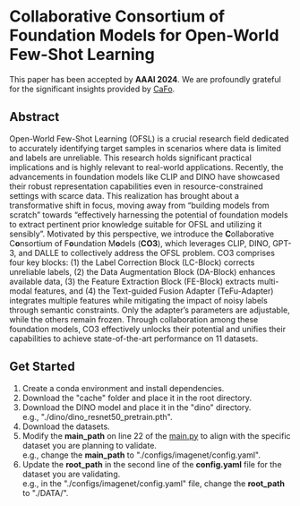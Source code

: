 # Collaborative Consortium of Foundation Models for Open-World Few-Shot Learning
This paper has been accepted by **AAAI 2024**. We are profoundly grateful for the significant insights provided by [CaFo](https://arxiv.org/pdf/2303.02151.pdf).

## Abstract
Open-World Few-Shot Learning (OFSL) is a crucial research field dedicated to accurately identifying target samples in scenarios where data is limited and labels are unreliable. 
This research holds significant practical implications and is highly relevant to real-world applications. 
Recently, the advancements in foundation models like CLIP and DINO have showcased their robust representation capabilities even in resource-constrained settings with scarce data. 
This realization has brought about a transformative shift in focus, moving away from “building models from scratch” towards “effectively harnessing the potential of foundation models to extract pertinent prior knowledge suitable for OFSL and utilizing it sensibly”. 
Motivated by this perspective, we introduce the **C**ollaborative C**o**nsortium of F**o**undation M**o**dels (**CO3**), which leverages CLIP, DINO, GPT-3, and DALLE to collectively address the OFSL problem. CO3 comprises four key blocks: 
(1) the Label Correction Block (LC-Block) corrects unreliable labels, (2) the Data Augmentation Block (DA-Block) enhances available data, 
(3) the Feature Extraction Block (FE-Block) extracts multi-modal features, and (4) the Text-guided Fusion Adapter (TeFu-Adapter) integrates multiple features while mitigating the impact of noisy labels through semantic constraints. 
Only the adapter’s parameters are adjustable, while the others remain frozen.
Through collaboration among these foundation models, CO3 effectively unlocks their potential and unifies their capabilities to achieve state-of-the-art performance on 11 datasets.

## Get Started
1. Create a conda environment and install dependencies.
2. Download the "cache" folder and place it in the root directory.
3. Download the DINO model and place it in the "dino" directory.   
   e.g., "./dino/dino_resnet50_pretrain.pth".
4. Download the datasets.
5. Modify the **main_path** on line 22 of the [main.py](https://github.com/ZJLAB-AMMI/CO3/blob/main/main.py) to align with the specific dataset you are planning to validate.  
   e.g., change the **main_path** to "./configs/imagenet/config.yaml".
6. Update the **root_path** in the second line of the **config.yaml** file for the dataset you are validating.  
   e.g., in the "./configs/imagenet/config.yaml" file, change the **root_path** to "./DATA/".
